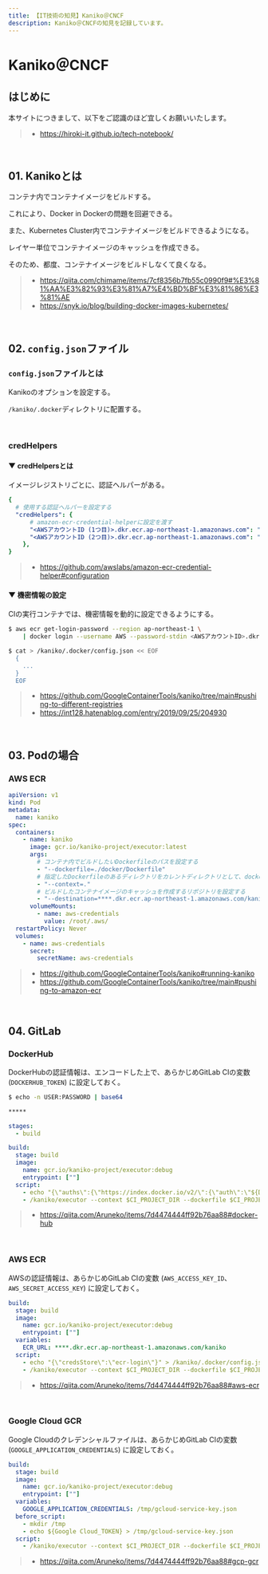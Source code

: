 ```yaml
---
title: 【IT技術の知見】Kaniko＠CNCF
description: Kaniko＠CNCFの知見を記録しています。
---
```


# Kaniko＠CNCF

## はじめに

本サイトにつきまして、以下をご認識のほど宜しくお願いいたします。

> - https://hiroki-it.github.io/tech-notebook/

<br>

## 01. Kanikoとは

コンテナ内でコンテナイメージをビルドする。

これにより、Docker in Dockerの問題を回避できる。

また、Kubernetes Cluster内でコンテナイメージをビルドできるようになる。

レイヤー単位でコンテナイメージのキャッシュを作成できる。

そのため、都度、コンテナイメージをビルドしなくて良くなる。

> - https://qiita.com/chimame/items/7cf8356b7fb55c0990f9#%E3%81%AA%E3%82%93%E3%81%A7%E4%BD%BF%E3%81%86%E3%81%AE
> - https://snyk.io/blog/building-docker-images-kubernetes/

<br>

## 02. `config.json`ファイル

### `config.json`ファイルとは

Kanikoのオプションを設定する。

`/kaniko/.docker`ディレクトリに配置する。

<br>

### credHelpers

#### ▼ credHelpersとは

イメージレジストリごとに、認証ヘルパーがある。

```yaml
{
  # 使用する認証ヘルパーを設定する
  "credHelpers": {
      # amazon-ecr-credential-helperに設定を渡す
      "<AWSアカウントID (1つ目)>.dkr.ecr.ap-northeast-1.amazonaws.com": "ecr-login",
      "<AWSアカウントID (2つ目)>.dkr.ecr.ap-northeast-1.amazonaws.com": "ecr-login",
    },
}
```

> - https://github.com/awslabs/amazon-ecr-credential-helper#configuration

#### ▼ 機密情報の設定

CIの実行コンテナでは、機密情報を動的に設定できるようにする。

```bash
$ aws ecr get-login-password --region ap-northeast-1 \
    | docker login --username AWS --password-stdin <AWSアカウントID>.dkr.ecr.ap-northeast-1.amazonaws.com

$ cat > /kaniko/.docker/config.json << EOF
  {
    ...
  }
  EOF
```

> - https://github.com/GoogleContainerTools/kaniko/tree/main#pushing-to-different-registries
> - https://int128.hatenablog.com/entry/2019/09/25/204930

<br>

## 03. Podの場合

### AWS ECR

```yaml
apiVersion: v1
kind: Pod
metadata:
  name: kaniko
spec:
  containers:
    - name: kaniko
      image: gcr.io/kaniko-project/executor:latest
      args:
        # コンテナ内でビルドしたいDockerfileのパスを設定する
        - "--dockerfile=./docker/Dockerfile"
        # 指定したDockerfileのあるディレクトリをカレントディレクトリとして、dockerデーモンに送信するディレクトリを設定する
        - "--context=."
        # ビルドしたコンテナイメージのキャッシュを作成するリポジトリを設定する
        - "--destination=****.dkr.ecr.ap-northeast-1.amazonaws.com/kaniko"
      volumeMounts:
        - name: aws-credentials
          value: /root/.aws/
  restartPolicy: Never
  volumes:
    - name: aws-credentials
      secret:
        secretName: aws-credentials
```

> - https://github.com/GoogleContainerTools/kaniko#running-kaniko
> - https://github.com/GoogleContainerTools/kaniko/tree/main#pushing-to-amazon-ecr

<br>

## 04. GitLab

### DockerHub

DockerHubの認証情報は、エンコードした上で、あらかじめGitLab CIの変数 (`DOCKERHUB_TOKEN`) に設定しておく。

```bash
$ echo -n USER:PASSWORD | base64

*****
```

```yaml
stages:
  - build

build:
  stage: build
  image:
    name: gcr.io/kaniko-project/executor:debug
    entrypoint: [""]
  script:
    - echo "{\"auths\":{\"https://index.docker.io/v2/\":{\"auth\":\"${DOCKERHUB_TOKEN}\"}}}" > /kaniko/.docker/config.json
    - /kaniko/executor --context $CI_PROJECT_DIR --dockerfile $CI_PROJECT_DIR/Dockerfile --destination IMAGE_NAME:TAG
```

> - https://qiita.com/Aruneko/items/7d4474444ff92b76aa88#docker-hub

<br>

### AWS ECR

AWSの認証情報は、あらかじめGitLab CIの変数 (`AWS_ACCESS_KEY_ID`、`AWS_SECRET_ACCESS_KEY`) に設定しておく。

```yaml
build:
  stage: build
  image:
    name: gcr.io/kaniko-project/executor:debug
    entrypoint: [""]
  variables:
    ECR_URL: ****.dkr.ecr.ap-northeast-1.amazonaws.com/kaniko
  script:
    - echo "{\"credsStore\":\"ecr-login\"}" > /kaniko/.docker/config.json
    - /kaniko/executor --context $CI_PROJECT_DIR --dockerfile $CI_PROJECT_DIR/Dockerfile --destination ${ECR_URL}:TAG
```

> - https://qiita.com/Aruneko/items/7d4474444ff92b76aa88#aws-ecr

<br>

### Google Cloud GCR

Google Cloudのクレデンシャルファイルは、あらかじめGitLab CIの変数 (`GOOGLE_APPLICATION_CREDENTIALS`) に設定しておく。

```yaml
build:
  stage: build
  image:
    name: gcr.io/kaniko-project/executor:debug
    entrypoint: [""]
  variables:
    GOOGLE_APPLICATION_CREDENTIALS: /tmp/gcloud-service-key.json
  before_script:
    - mkdir /tmp
    - echo ${Google Cloud_TOKEN} > /tmp/gcloud-service-key.json
  script:
    - /kaniko/executor --context $CI_PROJECT_DIR --dockerfile $CI_PROJECT_DIR/Dockerfile --destination "asia.gcr.io/${PROJECT_ID}/image_name:TAG"
```

> - https://qiita.com/Aruneko/items/7d4474444ff92b76aa88#gcp-gcr

<br>
